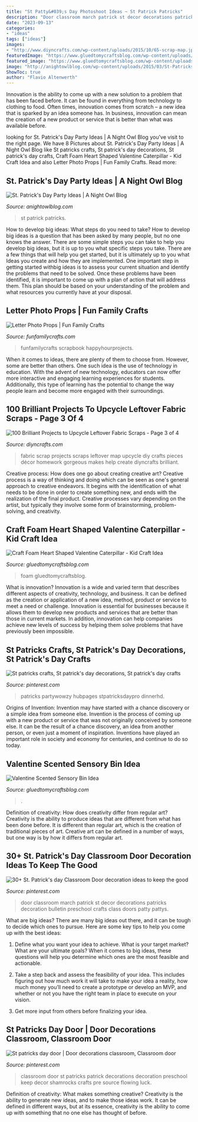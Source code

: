 ```yaml
---
title: "St Patty&#039;s Day Photoshoot Ideas ~ St Patrick Patricks"
description: "Door classroom march patrick st decor decorations patricks decoration bulletin preschool crafts class doors patty pattys"
date: "2023-09-13"
categories:
- "ideas"
tags: ["ideas"]
images:
- "http://www.diyncrafts.com/wp-content/uploads/2015/10/65-scrap-map.jpg"
featuredImage: "https://www.gluedtomycraftsblog.com/wp-content/uploads/2015/01/valentine_sensory_bin_4.jpg"
featured_image: "https://www.gluedtomycraftsblog.com/wp-content/uploads/2017/01/craft-foam-heart-caterpillar-kid-craft-idea-1.jpg"
image: "http://anightowlblog.com/wp-content/uploads/2015/03/St-Patricks-Day-Party-16.jpg"
ShowToc: true
author: "Flavio Altenwerth"
---
```



Innovation is the ability to come up with a new solution to a problem that has been faced before. It can be found in everything from technology to clothing to food. Often times, innovation comes from scratch – a new idea that is sparked by an idea someone has. In business, innovation can mean the creation of a new product or service that is better than what was available before.

	

		
looking for St. Patrick&#039;s Day Party Ideas | A Night Owl Blog you've visit to the right page. We have 8 Pictures about St. Patrick&#039;s Day Party Ideas | A Night Owl Blog like St patricks crafts, St patrick&#039;s day decorations, St patrick&#039;s day crafts, Craft Foam Heart Shaped Valentine Caterpillar - Kid Craft Idea and also Letter Photo Props | Fun Family Crafts. Read more:
		
    
## St. Patrick&#039;s Day Party Ideas | A Night Owl Blog

<img loading=lazy src="http://anightowlblog.com/wp-content/uploads/2015/03/St-Patricks-Day-Party-16.jpg" onerror="this.onerror=null;this.src='https://tse4.mm.bing.net/th?id=OIP.BENwjfsmIJaoV6c4oalLlwHaLH&amp;pid=15.1';" alt="St. Patrick&#039;s Day Party Ideas | A Night Owl Blog">

_Source: anightowlblog.com_

>st patrick patricks. 

	

How to develop big ideas: What steps do you need to take?
How to develop big ideas is a question that has been asked by many people, but no one knows the answer. There are some simple steps you can take to help you develop big ideas, but it is up to you what specific steps you take. There are a few things that will help you get started, but it is ultimately up to you what Ideas you create and how they are implemented.
One important step in getting started withbig ideas is to assess your current situation and identify the problems that need to be solved. Once these problems have been identified, it is important to come up with a plan of action that will address them. This plan should be based on your understanding of the problem and what resources you currently have at your disposal.

    
## Letter Photo Props | Fun Family Crafts

<img loading=lazy src="https://funfamilycrafts.com/wp-content/uploads/2012/07/LOVE4small.jpg" onerror="this.onerror=null;this.src='https://tse4.mm.bing.net/th?id=OIP.2dMSQWlbB0iHFgCopq1cwQHaJQ&amp;pid=15.1';" alt="Letter Photo Props | Fun Family Crafts">

_Source: funfamilycrafts.com_

>funfamilycrafts scrapbook happyhourprojects. 

	

When it comes to ideas, there are plenty of them to choose from. However, some are better than others. One such idea is the use of technology in education. With the advent of new technology, educators can now offer more interactive and engaging learning experiences for students. Additionally, this type of learning has the potential to change the way people learn and become more engaged with their surroundings.

    
## 100 Brilliant Projects To Upcycle Leftover Fabric Scraps - Page 3 Of 4

<img loading=lazy src="http://www.diyncrafts.com/wp-content/uploads/2015/10/65-scrap-map.jpg" onerror="this.onerror=null;this.src='https://tse2.mm.bing.net/th?id=OIP.Q0neOwQ0ksTT2Aylmrxb5AHaK4&amp;pid=15.1';" alt="100 Brilliant Projects to Upcycle Leftover Fabric Scraps - Page 3 of 4">

_Source: diyncrafts.com_

>fabric scrap projects scraps leftover map upcycle diy crafts pieces décor homework gorgeous makes help create diyncrafts brilliant. 

	

Creative process: How does one go about creating creative art?
Creative process is a way of thinking and doing which can be seen as one's general approach to creative endeavors. It begins with the identification of what needs to be done in order to create something new, and ends with the realization of the final product. Creative processes vary depending on the artist, but typically they involve some form of brainstorming, problem-solving, and creativity.

    
## Craft Foam Heart Shaped Valentine Caterpillar - Kid Craft Idea

<img loading=lazy src="https://www.gluedtomycraftsblog.com/wp-content/uploads/2017/01/craft-foam-heart-caterpillar-kid-craft-idea-1.jpg" onerror="this.onerror=null;this.src='https://tse4.mm.bing.net/th?id=OIP.4-pR-tikV_288gN0o8_7SAHaE8&amp;pid=15.1';" alt="Craft Foam Heart Shaped Valentine Caterpillar - Kid Craft Idea">

_Source: gluedtomycraftsblog.com_

>foam gluedtomycraftsblog. 

	

What is innovation?
Innovation is a wide and varied term that describes different aspects of creativity, technology, and business. It can be defined as the creation or application of a new idea, method, product or service to meet a need or challenge. Innovation is essential for businesses because it allows them to develop new products and services that are better than those in current markets. In addition, innovation can help companies achieve new levels of success by helping them solve problems that have previously been impossible.

    
## St Patricks Crafts, St Patrick&#039;s Day Decorations, St Patrick&#039;s Day Crafts

<img loading=lazy src="https://i.pinimg.com/1200x/45/1d/c1/451dc11517dc6f8bb4883b250b26e771.jpg" onerror="this.onerror=null;this.src='https://tse4.mm.bing.net/th?id=OIP.5fzYZEbeMPpBoktuBStdYAHaJ4&amp;pid=15.1';" alt="St patricks crafts, St patrick&#039;s day decorations, St patrick&#039;s day crafts">

_Source: pinterest.com_

>patricks partywowzy hubpages stpatricksdaypro dinnerhd. 

	

Origins of Invention: Invention may have started with a chance discovery or a simple idea from someone else.
Invention is the process of coming up with a new product or service that was not originally conceived by someone else. It can be the result of a chance discovery, an idea from another person, or even just a moment of inspiration. Inventions have played an important role in society and economy for centuries, and continue to do so today.

    
## Valentine Scented Sensory Bin Idea

<img loading=lazy src="https://www.gluedtomycraftsblog.com/wp-content/uploads/2015/01/valentine_sensory_bin_4.jpg" onerror="this.onerror=null;this.src='https://tse1.mm.bing.net/th?id=OIP.Gy_s0PnZW_9EHl5hPKb1dAHaE8&amp;pid=15.1';" alt="Valentine Scented Sensory Bin Idea">

_Source: gluedtomycraftsblog.com_

>. 

	

Definition of creativity: How does creativity differ from regular art?
Creativity is the ability to produce ideas that are different from what has been done before. It is different than regular art, which is the creation of traditional pieces of art. Creative art can be defined in a number of ways, but one way is by how it differs from regular art.

    
## 30+ St. Patrick&#039;s Day Classroom Door Decoration Ideas To Keep The Good

<img loading=lazy src="https://i.pinimg.com/736x/6b/85/66/6b85662ce54d50b24547143e9558d5f3.jpg" onerror="this.onerror=null;this.src='https://tse4.mm.bing.net/th?id=OIP.1EFJrNdBGlhQYC8foNvp9QHaJ4&amp;pid=15.1';" alt="30+ St. Patrick&#039;s day Classroom Door decoration ideas to keep the good">

_Source: pinterest.com_

>door classroom march patrick st decor decorations patricks decoration bulletin preschool crafts class doors patty pattys. 

	

What are big ideas?
There are many big ideas out there, and it can be tough to decide which ones to pursue. Here are some key tips to help you come up with the best ideas:
1. Define what you want your idea to achieve. What is your target market? What are your ultimate goals? When it comes to big ideas, these questions will help you determine which ones are the most feasible and actionable.

2. Take a step back and assess the feasibility of your idea. This includes figuring out how much work it will take to make your idea a reality, how much money you’ll need to create a prototype or develop an MVP, and whether or not you have the right team in place to execute on your vision.

3. Get more input from others before finalizing your idea.

    
## St Patricks Day Door | Door Decorations Classroom, Classroom Door

<img loading=lazy src="https://i.pinimg.com/originals/c5/aa/8b/c5aa8b3d8d95cc95294c953d23f6f71e.jpg" onerror="this.onerror=null;this.src='https://tse3.mm.bing.net/th?id=OIP.tj4XCB8HJ5gQKAv_DOr0SwHaJ4&amp;pid=15.1';" alt="St patricks day door | Door decorations classroom, Classroom door">

_Source: pinterest.com_

>classroom door st patricks patrick decorations decoration preschool keep decor shamrocks crafts pre source flowing luck. 

	

Definition of creativity: What makes something creative?
Creativity is the ability to generate new ideas, and to make those ideas work. It can be defined in different ways, but at its essence, creativity is the ability to come up with something that no one else has thought of before.

